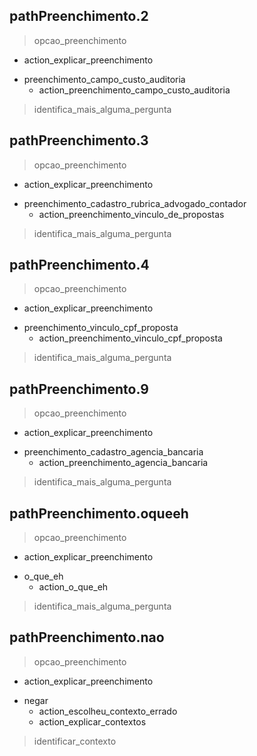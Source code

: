 ## pathPreenchimento.2
> opcao_preenchimento
  - action_explicar_preenchimento
* preenchimento_campo_custo_auditoria
  - action_preenchimento_campo_custo_auditoria
> identifica_mais_alguma_pergunta

## pathPreenchimento.3
> opcao_preenchimento
  - action_explicar_preenchimento
* preenchimento_cadastro_rubrica_advogado_contador
  - action_preenchimento_vinculo_de_propostas
> identifica_mais_alguma_pergunta

## pathPreenchimento.4
> opcao_preenchimento
  - action_explicar_preenchimento
* preenchimento_vinculo_cpf_proposta
  - action_preenchimento_vinculo_cpf_proposta
> identifica_mais_alguma_pergunta

## pathPreenchimento.9
> opcao_preenchimento
  - action_explicar_preenchimento
* preenchimento_cadastro_agencia_bancaria
  - action_preenchimento_agencia_bancaria
> identifica_mais_alguma_pergunta

## pathPreenchimento.oqueeh
> opcao_preenchimento
  - action_explicar_preenchimento
* o_que_eh
  - action_o_que_eh
> identifica_mais_alguma_pergunta

## pathPreenchimento.nao
> opcao_preenchimento
  - action_explicar_preenchimento
* negar
  - action_escolheu_contexto_errado
  - action_explicar_contextos
> identificar_contexto
